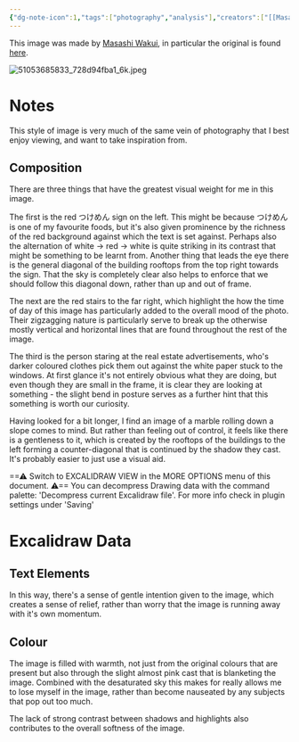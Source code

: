 ```yaml
---
{"dg-note-icon":1,"tags":["photography","analysis"],"creators":["[[Masashi Wakui]]"],"dg-publish":true,"permalink":"/Zettelkasten/Untitled - Masashi Wakui/","dgPassFrontmatter":true,"noteIcon":1,"created":"2024-11-21T19:24:46.135+09:00"}
---
```


This image was made by [Masashi Wakui](https://www.flickr.com/photos/megane_wakui/), in particular the original is found [here](https://www.flickr.com/photos/megane_wakui/51053685833/in/dateposted/).

![51053685833_728d94fba1_6k.jpeg](/img/user/51053685833_728d94fba1_6k.jpeg)

# Notes
This style of image is very much of the same vein of photography that I best enjoy viewing, and want to take inspiration from.

## Composition
There are three things that have the greatest visual weight for me in this image.

The first is the red つけめん sign on the left. This might be because つけめん is one of my favourite foods, but it's also given prominence by the richness of the red background against which the text is set against. Perhaps also the alternation of white → red → white is quite striking in its contrast that might be something to be learnt from. Another thing that leads the eye there is the general diagonal of the building rooftops from the top right towards the sign. That the sky is completely clear also helps to enforce that we should follow this diagonal down, rather than up and out of frame.

The next are the red stairs to the far right, which highlight the how the time of day of this image has particularly added to the overall mood of the photo. Their zigzagging nature is particularly serve to break up the otherwise mostly vertical and horizontal lines that are found throughout the rest of the image.

The third is the person staring at the real estate advertisements, who's darker coloured clothes pick them out against the white paper stuck to the windows. At first glance it's not entirely obvious what they are doing, but even though they are small in the frame, it is clear they are looking at something - the slight bend in posture serves as a further hint that this something is worth our curiosity.

Having looked for a bit longer, I find an image of a marble rolling down a slope comes to mind. But rather than feeling out of control, it feels like there is a gentleness to it, which is created by the rooftops of the buildings to the left forming a counter-diagonal that is continued by the shadow they cast. It's probably easier to just use a visual aid.


<div class="transclusion internal-embed is-loaded"><div class="markdown-embed">




==⚠  Switch to EXCALIDRAW VIEW in the MORE OPTIONS menu of this document. ⚠== You can decompress Drawing data with the command palette: 'Decompress current Excalidraw file'. For more info check in plugin settings under 'Saving'


# Excalidraw Data
## Text Elements


</div></div>

In this way, there's a sense of gentle intention given to the image, which creates a sense of relief, rather than worry that the image is running away with it's own momentum.

## Colour
The image is filled with warmth, not just from the original colours that are present but also through the slight almost pink cast that is blanketing the image.
Combined with the desaturated sky this makes for really allows me to lose myself in the image, rather than become nauseated by any subjects that pop out too much.

The lack of strong contrast between shadows and highlights also contributes to the overall softness of the image.